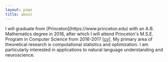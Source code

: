 ```yaml
---
layout: page
title: about
---
```



<!-- example of the message class
<p class="message">
  My name is Kiran Vodrahalli. 
</p>
-->

<p class="message">
I will graduate from [Princeton](https://www.princeton.edu) with an A.B. Mathematics degree in 2016, after which I will attend Princeton's M.S.E. Program in Computer Science from 2016-2017 <a href="{{ site.baseurl }}/about/cv.pdf" title="cv">[cv]</a>.  
My primary area of theoretical research is computational statistics and optimization. I am particularly interested in applications to natural language understanding and neuroscience.
</p>
